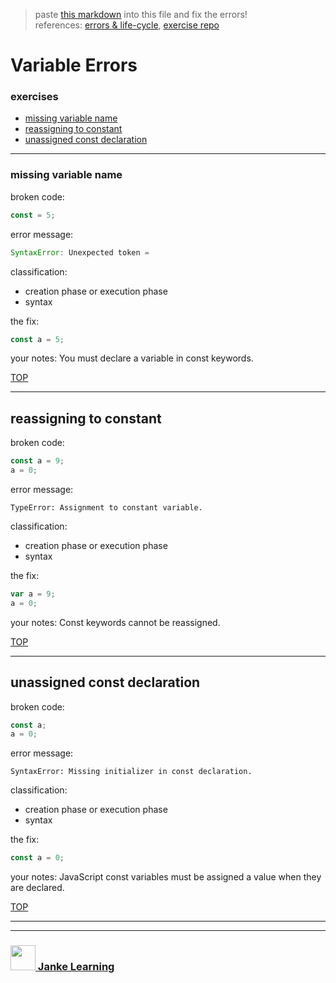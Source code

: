 > paste [this markdown](https://raw.githubusercontent.com/janke-learning/error-exercises/master/const.md) into this file and fix the errors!      
> references: [errors & life-cycle](https://github.com/janke-learning/errors-and-life-cycle), [exercise repo](https://github.com/janke-learning/errors)

# Variable Errors


### exercises
* [missing variable name](#missing-variable-name)
* [reassigning to constant](#reassigning-to-constant)
* [unassigned const declaration](#unassigned-const-declaration)

---

### missing variable name

broken code:
```js
const = 5;
```
error message:
```js
SyntaxError: Unexpected token =
```
classification:
* creation phase or execution phase 
* syntax

the fix:
```js
const a = 5;
```
your notes: You must declare a variable in const keywords. 

[TOP](#variable-errors)

---


## reassigning to constant

broken code:
```js
const a = 9;
a = 0;
```
error message:
```
TypeError: Assignment to constant variable.
```
classification:
* creation phase or execution phase 
* syntax 

the fix:
```js
var a = 9;
a = 0;
```
your notes: Const keywords cannot be reassigned.

[TOP](#variable-errors)

---


## unassigned const declaration

broken code:
```js
const a;
a = 0;
```
error message:
```
SyntaxError: Missing initializer in const declaration.
```
classification:
* creation phase or execution phase 
* syntax 

the fix:
```js
const a = 0;
```
your notes: JavaScript const variables must be assigned a value when they are declared.

[TOP](#variable-errors)

___
___
### <a href="http://janke-learning.org" target="_blank"><img src="https://user-images.githubusercontent.com/18554853/50098409-22575780-021c-11e9-99e1-962787adaded.png" width="40" height="40"></img> Janke Learning</a>

